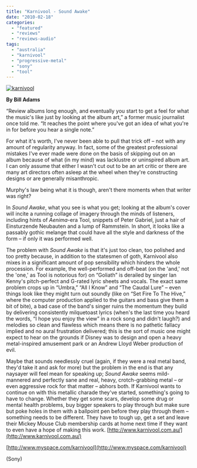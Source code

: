 ```yaml
---
title: "Karnivool - Sound Awake"
date: "2010-02-18"
categories: 
  - "featured"
  - "reviews"
  - "reviews-audio"
tags: 
  - "australia"
  - "karnivool"
  - "progressive-metal"
  - "sony"
  - "tool"
---
```


[![karnivool](http://www.hellbound.ca/wp-content/uploads/2010/02/karnivool-299x300.png "karnivool")](http://www.hellbound.ca/wp-content/uploads/2010/02/karnivool.png)

**By Bill Adams**

“Review albums long enough, and eventually you start to get a feel for what the music's like just by looking at the album art,” a former music journalist once told me. “It reaches the point where you've got an idea of what you're in for before you hear a single note.”

For what it's worth, I've never been able to pull that trick off – not with any amount of regularity anyway. In fact, some of the greatest professional mistakes I've ever made were done on the basis of skipping out on an album because of what (in my mind) was lacklustre or uninspired album art. I can only assume that either I wasn't cut out to be an art critic or there are many art directors often asleep at the wheel when they're constructing designs or are generally misanthropic.

Murphy's law being what it is though, aren't there moments when that writer was right?

In _Sound Awake_, what you see is what you get; looking at the album's cover will incite a running collage of imagery through the minds of listeners, including hints of _Aenima_\-era Tool, snippets of Peter Gabriel, just a hair of Einsturzende Neubauten and a lump of Rammstein. In short, it looks like a passably gothic melange that could have all the style and darkness of the form – if only it was performed well.

The problem with _Sound Awake_ is that it's just too clean, too polished and too pretty because, in addition to the statesmen of goth, Karnivool also mixes in a significant amount of pop sensibility which hinders the whole procession. For example, the well-performed and off-beat (on the 'and,' not the 'one,' as Tool is notorious for) on “Goliath” is derailed by singer Ian Kenny's pitch-perfect and G-rated lyric sheets and vocals. The exact same problem crops up in “Umbra,” “All I Know” and “The Caudal Lure” – even things look like they might turn out soundly (like on “Set Fire To The Hive,” where the computer production applied to the guitars and bass give them a bit of bite), a bad case of the band's singer ruins the momentum they build by delivering consistently milquetoast lyrics (when's the last time you heard the words, “I hope you enjoy the view” in a rock song and didn't laugh?) and melodies so clean and flawless which means there is no pathetic fallacy implied and no aural frustration delivered; this is the sort of music one might expect to hear on the grounds if Disney was to design and open a heavy metal-inspired amusement park or an Andrew Lloyd Weber production of evil.

Maybe that sounds needlessly cruel (again, if they were a real metal band, they'd take it and ask for more) but the problem in the end is that any naysayer will feel mean for speaking up; _Sound Awake_ seems mild-mannered and perfectly sane and real, heavy, crotch-grabbing metal – or even aggressive rock for that matter – abhors both. If Karnivool wants to continue on with this metallic charade they've started, something's going to have to change. Whether they get some scars, develop some drug or mental health problems, buy bigger speakers to play through but make sure but poke holes in them with a ballpoint pen before they play through them – something needs to be different. They have to tough up, get a set and leave their Mickey Mouse Club membership cards at home next time if they want to even have a hope of making this work. [http://www.karnivool.com.au/](http://www.karnivool.com.au/)

[http://www.myspace.com/karnivool](http://www.myspace.com/karnivool)

(Sony)
